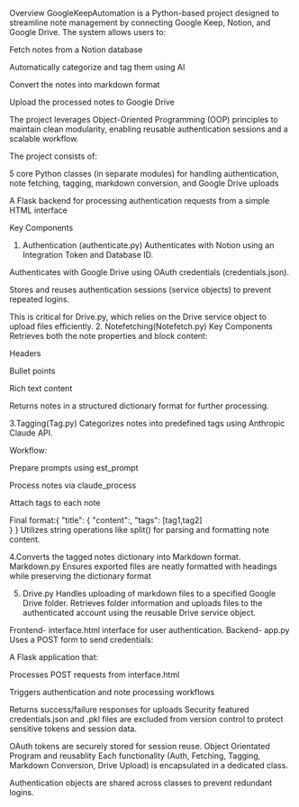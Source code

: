Overview
GoogleKeepAutomation is a Python-based project designed to streamline note management by connecting Google Keep, Notion, and Google Drive.
The system allows users to:

Fetch notes from a Notion database

Automatically categorize and tag them using AI

Convert the notes into markdown format

Upload the processed notes to Google Drive

The project leverages Object-Oriented Programming (OOP) principles to maintain clean modularity, enabling reusable authentication sessions and a scalable workflow.

The project consists of:

5 core Python classes (in separate modules) for handling authentication, note fetching, tagging, markdown conversion, and Google Drive uploads

A  Flask backend for processing authentication requests from a simple HTML interface

Key Components
1. Authentication (authenticate.py)
Authenticates with Notion using an Integration Token and Database ID.

Authenticates with Google Drive using OAuth credentials (credentials.json).

Stores and reuses authentication sessions (service objects) to prevent repeated logins.

This is critical for Drive.py, which relies on the Drive service object to upload files efficiently.
2. Notefetching(Notefetch.py)
Key Components
Retrieves both the note properties and block content:

Headers

Bullet points

Rich text content

Returns notes in a structured dictionary format for further processing.

3.Tagging(Tag.py)
Categorizes notes into predefined tags using Anthropic Claude API.

Workflow:

Prepare prompts using est_prompt

Process notes via claude_process

Attach tags to each note

Final format:{
"title":
    {
      "content":,
      "tags": [tag1,tag2]  
    }
}
Utilizes string operations like split() for parsing and formatting note content.

4.Converts the tagged notes dictionary into Markdown format.
Markdown.py
Ensures exported files are neatly formatted with headings while preserving the dictionary format

5. Drive.py
Handles uploading of markdown files to a specified Google Drive folder.
Retrieves folder information and uploads files to the authenticated account using the reusable Drive service object.

Frontend- interface.html
 interface for user authentication.
Backend- app.py
Uses a POST form to send credentials:

A Flask application that:

Processes POST requests from interface.html

Triggers authentication and note processing workflows

Returns success/failure responses for uploads
Security featured
credentials.json and .pkl files are excluded from version control to protect sensitive tokens and session data.

OAuth tokens are securely stored for session reuse.
Object Orientated Program and reusablity
Each functionality (Auth, Fetching, Tagging, Markdown Conversion, Drive Upload) is encapsulated in a dedicated class.

Authentication objects are shared across classes to prevent redundant logins.
